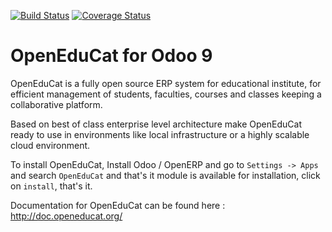 [![Build Status](https://travis-ci.org/openeducat/openeducat_erp.svg?branch=9.0)](https://travis-ci.org/openeducat/openeducat_erp)
[![Coverage Status](https://coveralls.io/repos/openeducat/openeducat_erp/badge.svg?branch=9.0&service=github)](https://coveralls.io/github/openeducat/openeducat_erp?branch=9.0)

OpenEduCat for Odoo 9
=====================

OpenEduCat is a fully open source ERP system for educational institute, for efficient management of students, faculties, courses and classes keeping a collaborative platform.

Based on best of class enterprise level architecture make OpenEduCat ready to use in environments like local infrastructure or a highly scalable cloud environment.

To install OpenEduCat, Install Odoo / OpenERP  and go to `Settings -> Apps` and search `OpenEduCat` and that's it module is available for installation, click on `install`, that's it. 

Documentation for OpenEduCat can be found here : http://doc.openeducat.org/
